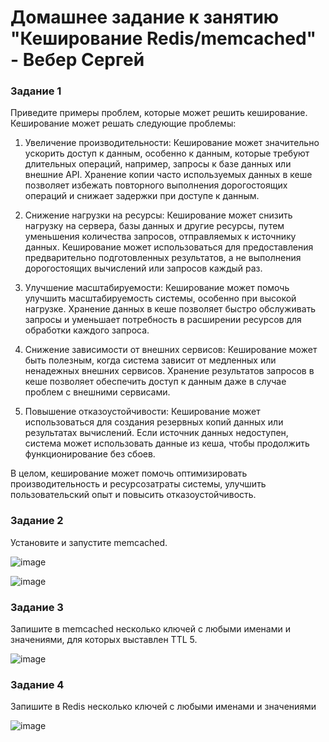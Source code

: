 # Домашнее задание к занятию "Кеширование Redis/memcached" - Вебер Сергей


### Задание 1

Приведите примеры проблем, которые может решить кеширование.
Кеширование может решать следующие проблемы:

1. Увеличение производительности: Кеширование может значительно ускорить доступ к данным, особенно к данным, которые требуют длительных операций, например, запросы к базе данных или внешние API. Хранение копии часто используемых данных в кеше позволяет избежать повторного выполнения дорогостоящих операций и снижает задержки при доступе к данным.

2. Снижение нагрузки на ресурсы: Кеширование может снизить нагрузку на сервера, базы данных и другие ресурсы, путем уменьшения количества запросов, отправляемых к источнику данных. Кеширование может использоваться для предоставления предварительно подготовленных результатов, а не выполнения дорогостоящих вычислений или запросов каждый раз.

3. Улучшение масштабируемости: Кеширование может помочь улучшить масштабируемость системы, особенно при высокой нагрузке. Хранение данных в кеше позволяет быстро обслуживать запросы и уменьшает потребность в расширении ресурсов для обработки каждого запроса.

4. Снижение зависимости от внешних сервисов: Кеширование может быть полезным, когда система зависит от медленных или ненадежных внешних сервисов. Хранение результатов запросов в кеше позволяет обеспечить доступ к данным даже в случае проблем с внешними сервисами.

5. Повышение отказоустойчивости: Кеширование может использоваться для создания резервных копий данных или результатах вычислений. Если источник данных недоступен, система может использовать данные из кеша, чтобы продолжить функционирование без сбоев.

В целом, кеширование может помочь оптимизировать производительность и ресурсозатраты системы, улучшить пользовательский опыт и повысить отказоустойчивость.

### Задание 2

Установите и запустите memcached.

![image](https://github.com/GorkOrMork/-Redis/assets/109193124/91d2e2cb-1855-4c6a-aa57-343242b602cc)

![image](https://github.com/GorkOrMork/-Redis/assets/109193124/dd923ae4-25bf-4cb1-bd4c-489b57ef8c3b)


### Задание 3

Запишите в memcached несколько ключей с любыми именами и значениями, для которых выставлен TTL 5.

![image](https://github.com/GorkOrMork/-Redis/assets/109193124/e1eb4d19-afc9-46ee-9c35-803ba17e3857)


### Задание 4

Запишите в Redis несколько ключей с любыми именами и значениями

![image](https://github.com/GorkOrMork/-Redis/assets/109193124/a1b7a07b-0cd6-495e-92f9-33f3c93787b3)
